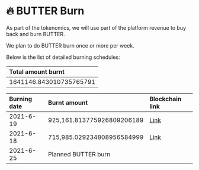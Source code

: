 # 🔥 BUTTER Burn

As part of the tokenomics, we will use part of the platform revenue to buy back and burn BUTTER. 

We plan to do BUTTER burn once or more per week.

Below is the list of detailed burning schedules:

| Total amount burnt |
| :--- |
| 1641146.843010735765791 |

| Burning date | Burnt amount | Blockchain link |
| :--- | :--- | :--- |
| 2021-6-19 | 925,161.813775926809206189 | [Link](https://hecoinfo.com/tx/0xe309e71a04d5d11624953ec47dc35d34bd5b7bf31d60cbc5f0197e3d546d59d7) |
| 2021-6-18 | 715,985.029234808956584999 | [Link](https://hecoinfo.com/tx/0xbd8f78b862906033bcd4d884fe3ef214dda715effc6423794a940e64cedd0999) |
| 2021-6-25 | Planned BUTTER burn |  |

